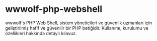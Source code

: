 # wwwolf-php-webshell
wwwolf's PHP Web Shell, sistem yöneticileri ve güvenlik uzmanları için geliştirilmiş hafif ve güvenilir bir PHP betiğidir. Kullanımı, kurulumu ve özellikleri hakkında detaylı kılavuz.
